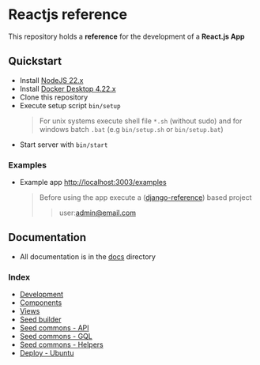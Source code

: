 # Reactjs reference

This repository holds a **reference** for the development of a **React.js App**

## Quickstart

-   Install [NodeJS 22.x](https://nodejs.dev/learn/how-to-install-nodejs)
-   Install [Docker Desktop 4.22.x](https://docs.docker.com/desktop/)
-   Clone this repository
-   Execute setup script `bin/setup`
    >   For unix systems execute shell file `*.sh` (without sudo) and for windows batch `.bat` (e.g `bin/setup.sh` or `bin/setup.bat`)
-   Start server with `bin/start`

### Examples

-   Example app [http://localhost:3003/examples](http://localhost:3003/examples)
    >   Before using the app execute a ([django-reference](https://github.com/erick-rivas/django-reference)) based project
    >>  user:admin@email.com

## Documentation

-   All documentation is in the [docs](src/seed/docs) directory

### Index

-   [Development](src/seed/docs/010_general.md)
-   [Components](src/seed/docs/020_components.md)
-   [Views](src/seed/docs/030_views.md)
-   [Seed builder](src/seed/docs/110_seed_builder.md)
-   [Seed commons - API](src/seed/docs/120_seed_commons_api.md)
-   [Seed commons - GQL](src/seed/docs/130_seed_commons_gql.md)
-   [Seed commons - Helpers](src/seed/docs/140_seed_commons_helpers.md)
-   [Deploy - Ubuntu](src/seed/docs/210_deploy_ubuntu.md)
